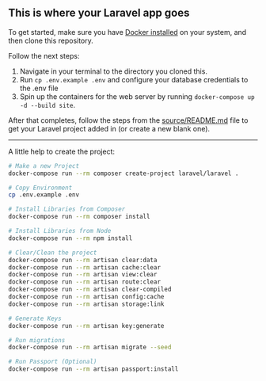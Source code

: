 ## This is where your Laravel app goes

To get started, make sure you have [Docker installed](https://docs.docker.com/) on your system, and then clone this repository.

Follow the next steps:

1. Navigate in your terminal to the directory you cloned this.
2. Run `cp .env.example .env` and configure your database credentials to the .env file 
3. Spin up the containers for the web server by running `docker-compose up -d --build site`.

After that completes, follow the steps from the [source/README.md](README.md) file to get your Laravel project added in (or create a new blank one).


--- 

A little help to create the project: 

```sh
# Make a new Project
docker-compose run --rm composer create-project laravel/laravel .

# Copy Environment
cp .env.example .env 

# Install Libraries from Composer
docker-compose run --rm composer install 

# Install Libraries from Node
docker-compose run --rm npm install 

# Clear/Clean the project
docker-compose run --rm artisan clear:data
docker-compose run --rm artisan cache:clear 
docker-compose run --rm artisan view:clear 
docker-compose run --rm artisan route:clear 
docker-compose run --rm artisan clear-compiled 
docker-compose run --rm artisan config:cache
docker-compose run --rm artisan storage:link

# Generate Keys
docker-compose run --rm artisan key:generate

# Run migrations
docker-compose run --rm artisan migrate --seed

# Run Passport (Optional)
docker-compose run --rm artisan passport:install
```
